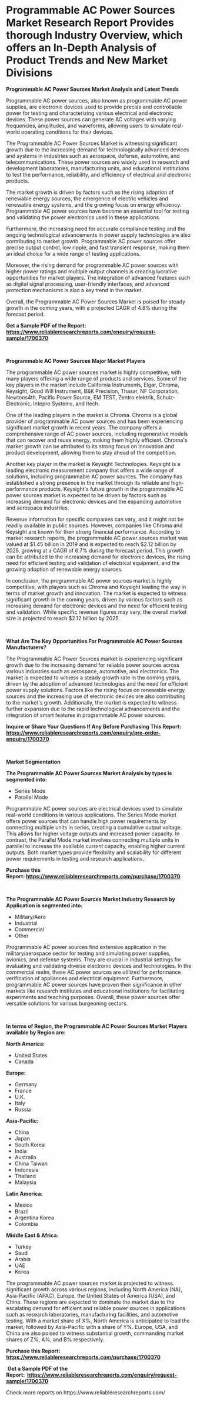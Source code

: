 <p><h1>Programmable AC Power Sources Market Research Report Provides thorough Industry Overview, which offers an In-Depth Analysis of Product Trends and New Market Divisions</h1></p><p><strong>Programmable AC Power Sources Market Analysis and Latest Trends</strong></p>
<p><p>Programmable AC power sources, also known as programmable AC power supplies, are electronic devices used to provide precise and controllable power for testing and characterizing various electrical and electronic devices. These power sources can generate AC voltages with varying frequencies, amplitudes, and waveforms, allowing users to simulate real-world operating conditions for their devices.</p><p>The Programmable AC Power Sources Market is witnessing significant growth due to the increasing demand for technologically advanced devices and systems in industries such as aerospace, defense, automotive, and telecommunications. These power sources are widely used in research and development laboratories, manufacturing units, and educational institutions to test the performance, reliability, and efficiency of electrical and electronic products.</p><p>The market growth is driven by factors such as the rising adoption of renewable energy sources, the emergence of electric vehicles and renewable energy systems, and the growing focus on energy efficiency. Programmable AC power sources have become an essential tool for testing and validating the power electronics used in these applications.</p><p>Furthermore, the increasing need for accurate compliance testing and the ongoing technological advancements in power supply technologies are also contributing to market growth. Programmable AC power sources offer precise output control, low ripple, and fast transient response, making them an ideal choice for a wide range of testing applications.</p><p>Moreover, the rising demand for programmable AC power sources with higher power ratings and multiple output channels is creating lucrative opportunities for market players. The integration of advanced features such as digital signal processing, user-friendly interfaces, and advanced protection mechanisms is also a key trend in the market.</p><p>Overall, the Programmable AC Power Sources Market is poised for steady growth in the coming years, with a projected CAGR of 4.8% during the forecast period.</p></p>
<p><strong>Get a Sample PDF of the Report:&nbsp; <a href="https://www.reliableresearchreports.com/enquiry/request-sample/1700370">https://www.reliableresearchreports.com/enquiry/request-sample/1700370</a></strong></p>
<p>&nbsp;</p>
<p><strong>Programmable AC Power Sources Major Market Players</strong></p>
<p><p>The programmable AC power sources market is highly competitive, with many players offering a wide range of products and services. Some of the key players in the market include California Instruments, Elgar, Chroma, Keysight, Good Will Instrument, B&K Precision, Thasar, NF Corporation, Newtons4th, Pacific Power Source, EM TEST, Zentro elektrik, Schulz-Electronic, Intepro Systems, and Itech.</p><p>One of the leading players in the market is Chroma. Chroma is a global provider of programmable AC power sources and has been experiencing significant market growth in recent years. The company offers a comprehensive range of AC power sources, including regenerative models that can recover and reuse energy, making them highly efficient. Chroma's market growth can be attributed to its strong focus on innovation and product development, allowing them to stay ahead of the competition.</p><p>Another key player in the market is Keysight Technologies. Keysight is a leading electronic measurement company that offers a wide range of solutions, including programmable AC power sources. The company has established a strong presence in the market through its reliable and high-performance products. Keysight's future growth in the programmable AC power sources market is expected to be driven by factors such as increasing demand for electronic devices and the expanding automotive and aerospace industries.</p><p>Revenue information for specific companies can vary, and it might not be readily available in public sources. However, companies like Chroma and Keysight are known for their strong financial performance. According to market research reports, the programmable AC power sources market was valued at $1.45 billion in 2019 and is expected to reach $2.12 billion by 2025, growing at a CAGR of 6.7% during the forecast period. This growth can be attributed to the increasing demand for electronic devices, the rising need for efficient testing and validation of electrical equipment, and the growing adoption of renewable energy sources.</p><p>In conclusion, the programmable AC power sources market is highly competitive, with players such as Chroma and Keysight leading the way in terms of market growth and innovation. The market is expected to witness significant growth in the coming years, driven by various factors such as increasing demand for electronic devices and the need for efficient testing and validation. While specific revenue figures may vary, the overall market size is projected to reach $2.12 billion by 2025.</p></p>
<p>&nbsp;</p>
<p><strong>What Are The Key Opportunities For Programmable AC Power Sources Manufacturers?</strong></p>
<p><p>The Programmable AC Power Sources market is experiencing significant growth due to the increasing demand for reliable power sources across various industries such as aerospace, automotive, and electronics. The market is expected to witness a steady growth rate in the coming years, driven by the adoption of advanced technologies and the need for efficient power supply solutions. Factors like the rising focus on renewable energy sources and the increasing use of electronic devices are also contributing to the market's growth. Additionally, the market is expected to witness further expansion due to the rapid technological advancements and the integration of smart features in programmable AC power sources.</p></p>
<p><strong>Inquire or Share Your Questions If Any Before Purchasing This Report: <a href="https://www.reliableresearchreports.com/enquiry/pre-order-enquiry/1700370">https://www.reliableresearchreports.com/enquiry/pre-order-enquiry/1700370</a></strong></p>
<p>&nbsp;</p>
<p><strong>Market Segmentation</strong></p>
<p><strong>The Programmable AC Power Sources Market Analysis by types is segmented into:</strong></p>
<p><ul><li>Series Mode</li><li>Parallel Mode</li></ul></p>
<p><p>Programmable AC power sources are electrical devices used to simulate real-world conditions in various applications. The Series Mode market offers power sources that can handle high power requirements by connecting multiple units in series, creating a cumulative output voltage. This allows for higher voltage outputs and increased power capacity. In contrast, the Parallel Mode market involves connecting multiple units in parallel to increase the available current capacity, enabling higher current outputs. Both market types provide flexibility and scalability for different power requirements in testing and research applications.</p></p>
<p><strong>Purchase this Report:&nbsp;<a href="https://www.reliableresearchreports.com/purchase/1700370">https://www.reliableresearchreports.com/purchase/1700370</a></strong></p>
<p>&nbsp;</p>
<p><strong>The Programmable AC Power Sources Market Industry Research by Application is segmented into:</strong></p>
<p><ul><li>Military/Aero</li><li>Industrial</li><li>Commercial</li><li>Other</li></ul></p>
<p><p>Programmable AC power sources find extensive application in the military/aerospace sector for testing and simulating power supplies, avionics, and defense systems. They are crucial in industrial settings for evaluating and validating diverse electronic devices and technologies. In the commercial realm, these AC power sources are utilized for performance verification of appliances and electrical equipment. Furthermore, programmable AC power sources have proven their significance in other markets like research institutes and educational institutions for facilitating experiments and teaching purposes. Overall, these power sources offer versatile solutions for various burgeoning sectors.</p></p>
<p>&nbsp;</p>
<p><strong>In terms of Region, the Programmable AC Power Sources Market Players available by Region are:</strong></p>
<p>
    <p> <strong> North America: </strong>
        <ul>
            <li>United States</li>
            <li>Canada</li>
        </ul>
        </p> 
    <p> <strong> Europe: </strong>
        <ul>
            <li>Germany</li>
            <li>France</li>
            <li>U.K.</li>
            <li>Italy</li>
            <li>Russia</li>
        </ul>
        </p> 
    <p> <strong> Asia-Pacific: </strong>
        <ul>
            <li>China</li>
            <li>Japan</li>
            <li>South Korea</li>
            <li>India</li>
            <li>Australia</li>
            <li>China Taiwan</li>
            <li>Indonesia</li>
            <li>Thailand</li>
            <li>Malaysia</li>
        </ul>
        </p> 
    <p> <strong> Latin America: </strong>
        <ul>
            <li>Mexico</li>
            <li>Brazil</li>
            <li>Argentina Korea</li>
            <li>Colombia</li>
        </ul>
        </p> 
    <p> <strong> Middle East & Africa: </strong>
        <ul>
            <li>Turkey</li>
            <li>Saudi</li>
            <li>Arabia</li>
            <li>UAE</li>
            <li>Korea</li>
        </ul>
    </p>
    </p>
<p><p>The programmable AC power sources market is projected to witness significant growth across various regions, including North America (NA), Asia-Pacific (APAC), Europe, the United States of America (USA), and China. These regions are expected to dominate the market due to the escalating demand for efficient and reliable power sources in applications such as research laboratories, manufacturing facilities, and automotive testing. With a market share of X%, North America is anticipated to lead the market, followed by Asia-Pacific with a share of Y%. Europe, USA, and China are also poised to witness substantial growth, commanding market shares of Z%, A%, and B% respectively.</p></p>
<p><strong>Purchase this Report: <a href="https://www.reliableresearchreports.com/purchase/1700370">https://www.reliableresearchreports.com/purchase/1700370</a></strong></p>
<p>&nbsp;<strong>Get a Sample PDF of the Report:&nbsp;&nbsp;<a href="https://www.reliableresearchreports.com/enquiry/request-sample/1700370">https://www.reliableresearchreports.com/enquiry/request-sample/1700370</a></strong></p>
<p><strong></strong></p>
<p>Check more reports on https://www.reliableresearchreports.com/</p>